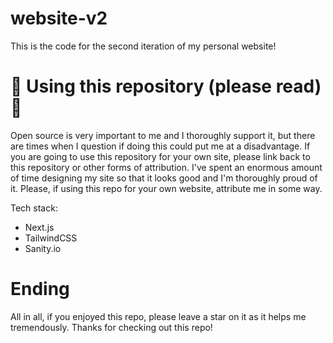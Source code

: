 # website-v2
This is the code for the second iteration of my personal website!


# 🚨 Using this repository (please read) 🚨
Open source is very important to me and I thoroughly support it, but there are times when I question if doing this could put me at a disadvantage. If you are going to use this repository for your own site, please link back to this repository or other forms of attribution. I've spent an enormous amount of time designing my site so that it looks good and I'm thoroughly proud of it. Please, if using this repo for your own website, attribute me in some way.

Tech stack:
- Next.js
- TailwindCSS
- Sanity.io

# Ending
All in all, if you enjoyed this repo, please leave a star on it as it helps me tremendously. Thanks for checking out this repo!